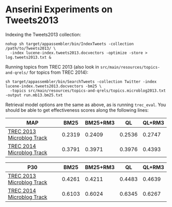 # Anserini Experiments on Tweets2013

Indexing the Tweets2013 collection:

```
nohup sh target/appassembler/bin/IndexTweets -collection /path/to/Tweets2013/ \
  -index lucene-index.tweets2013.docvectors -optimize -store > log.tweets2013.txt &
```

Running topics from TREC 2013 (also look in `src/main/resources/topics-and-qrels/` for topics from TREC 2014):

```
sh target/appassembler/bin/SearchTweets -collection Twitter -index lucene-index.tweets2013.docvectors -bm25 \
  -topics src/main/resources/topics-and-qrels/topics.microblog2013.txt -output run.mb13.bm25.txt
```

Retrieval model options are the same as above, as is running `trec_eval`. You should be able to get effectiveness scores along the following lines:

MAP                                                                        | BM25   |BM25+RM3| QL     | QL+RM3
---------------------------------------------------------------------------|--------|--------|--------|--------
[TREC 2013 Microblog Track](http://trec.nist.gov/data/microblog2013.html)  | 0.2319 | 0.2409 | 0.2536 | 0.2747
[TREC 2014 Microblog Track](http://trec.nist.gov/data/microblog2014.html)  | 0.3791 | 0.3971 | 0.3976 | 0.4393

P30                                                                        | BM25   |BM25+RM3| QL     | QL+RM3
---------------------------------------------------------------------------|--------|--------|--------|--------
[TREC 2013 Microblog Track](http://trec.nist.gov/data/microblog2013.html)  | 0.4261 | 0.4211 | 0.4483 | 0.4639
[TREC 2014 Microblog Track](http://trec.nist.gov/data/microblog2014.html)  | 0.6103 | 0.6024 | 0.6345 | 0.6267

